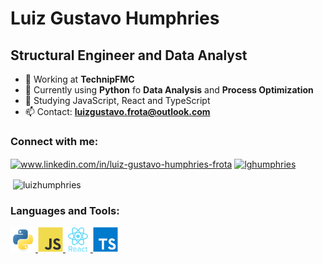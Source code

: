 # Luiz Gustavo Humphries 
## Structural Engineer and Data Analyst


- 🔭 Working at **TechnipFMC**
- 🌱 Currently using **Python** fo **Data Analysis** and **Process Optimization**
- 🤔 Studying JavaScript, React and TypeScript
- 📫 Contact: **luizgustavo.frota@outlook.com**
<h3 align="left">Connect with me:</h3>

<p align="left">
<a href="https://linkedin.com/in/www.linkedin.com/in/luiz-gustavo-humphries-frota" target="blank"><img align="center" src="https://raw.githubusercontent.com/rahuldkjain/github-profile-readme-generator/master/src/images/icons/Social/linked-in-alt.svg" alt="www.linkedin.com/in/luiz-gustavo-humphries-frota" height="30" width="40" /></a>
<a href="https://instagram.com/lghumphries" target="blank"><img align="center" src="https://raw.githubusercontent.com/rahuldkjain/github-profile-readme-generator/master/src/images/icons/Social/instagram.svg" alt="lghumphries" height="30" width="40" /></a>
</p>



<p>&nbsp;<img align="center" src="https://github-readme-stats.vercel.app/api?username=luizhumphries&theme=react&show_icons=true&locale=en" alt="luizhumphries" /></p>

<h3 align="left">Languages and Tools:</h3>
<p align="left"> <a href="https://www.python.org" target="_blank"> <img src="https://raw.githubusercontent.com/devicons/devicon/master/icons/python/python-original.svg" alt="python" width="40" height="40"/> </a> <a href="https://developer.mozilla.org/en-US/docs/Web/JavaScript" target="_blank"> <img src="https://raw.githubusercontent.com/devicons/devicon/master/icons/javascript/javascript-original.svg" alt="javascript" width="40" height="40"/> </a> <a href="https://reactjs.org/" target="_blank"> <img src="https://raw.githubusercontent.com/devicons/devicon/master/icons/react/react-original-wordmark.svg" alt="react" width="40" height="40"/> </a> <a href="https://www.typescriptlang.org/" target="_blank"> <img src="https://raw.githubusercontent.com/devicons/devicon/master/icons/typescript/typescript-original.svg" alt="typescript" width="40" height="40"/> </a> </p>


